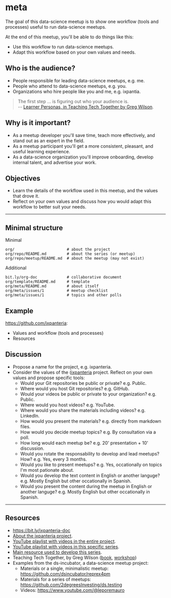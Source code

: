 # meta

The goal of this data-science meetup is to show one workflow (tools and processes) useful to run data-science meetups. 

At the end of this meetup, you'll be able to do things like this:

* Use this workflow to run data-science meetups.
* Adapt this workflow based on your own values and needs.

## Who is the audience?

* People responsible for leading data-science meetups, e.g. me. 
* People who attend to data-science meetups, e.g. you.
* Organizations who hire people like you and me, e.g. ixpantia.

> The first step ... is figuring out who your audience is.  
> -- [Learner Personas, in Teaching Tech Together by Greg Wilson](https://teachtogether.tech/en/index.html#s:process-personas).

## Why is it important?

* As a meetup developer you'll save time, teach more effectively, and stand out as an expert in the field.
* As a meetup participant you'll get a more consistent, pleasant, and useful learning experience.
* As a data-science organization you'll improve onboarding, develop internal talent, and advertise your work.

## Objectives

* Learn the details of the workflow used in this meetup, and the values that drove it.
* Reflect on your own values and discuss how you would adapt this workflow to better suit your needs.

----

## Minimal structure

Minimal

```
org/                       # about the project
org/repo/README.md         # about the series (or meetup)
org/repo/meetup/README.md  # about the meetup (may not exist)
```

Additional

```
bit.ly/org-doc             # collaborative document
org/template/README.md     # template
org/meta/README.md         # about itself
org/meta/issues/1          # meetup checklist
org/meta/issues/1          # topics and other polls
```

## Example

https://github.com/ixpanteria:

* Values and workflow (tools and processes)
* Resources

## Discussion

* Propose a name for the project, e.g. ixpanteria.
* Consider the values of the ([ixpanteria](https://github.com/ixpanteria#details) project. Reflect on your own values and propose specific tools:
  * Would your Git repositories be public or private? e.g. Public.
  * Where would you host Git repositories? e.g. GitHub.
  * Would your videos be public or private to your organization? e.g. Public.
  * Where would you host videos? e.g. YouTube.
  * Where would you share the materials including videos? e.g. LinkedIn.
  * How would you present the materials? e.g. directly from markdown files.
  * How would you decide meetup topics? e.g. By consultation via a poll.
  * How long would each meetup be? e.g. 20' presentation + 10' discussion.
  * Would you rotate the responsability to develop and lead meetups? How? e.g. Yes, every 3 months.
  * Would you like to present meetups? e.g. Yes, occationally on topics I'm most pationate about.
  * Would you develop the text content in English or another languge? e.g. Mostly English but other occationally in Spanish.
  * Would you present the content during the meetup in English or another languge?  e.g. Mostly English but other occationally in Spanish.

----

## Resources

* https://bit.ly/ixpanteria-doc
* [About the ixpanteria project](https://github.com/ixpanteria).
* [YouTube playlist with videos in the entire project](FIXME).
* [YouTube playlist with videos in this specific series](FIXME).
* [Main resource used to develop this series](FIXME).
* Teaching Tech Together, by Greg Wilson ([book](https://teachtogether.tech/), [workshop](https://drive.google.com/drive/folders/1LVcmp48Ym0c6pA9GOT6TrCa47RU1ugaV))
* Examples from the ds-incubator, a data-science meetup project:
  * Materials or a single, minimalistic meetup: https://github.com/dsincubator/reprex4pm
  * Materials for a series of meetups: https://github.com/2degreesInvesting/ds.testing
  * Videos: https://www.youtube.com/@leporemauro
